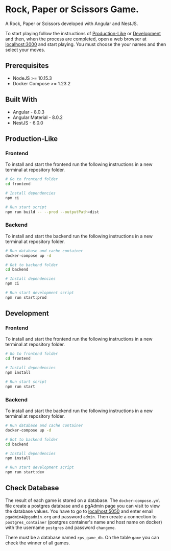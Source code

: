 # Rock, Paper or Scissors Game.
A Rock, Paper or Scissors developed with Angular and NestJS.

To start playing follow the instructions of [Production-Like](#production-like) or [Development](#development) and
then, when the process are completed, open a web browser at [localhost:3000](localhost:3000) and start playing. You must choose the your names and then select your moves.

## Prerequisites
- NodeJS >= 10.15.3
- Docker Compose >= 1.23.2

## Built With
- Angular - 8.0.3
- Angular Material - 8.0.2
- NestJS - 6.0.0


## Production-Like

### Frontend
To install and start the frontend run the following instructions in a new terminal at repository folder.
```bash
# Go to frontend folder
cd frontend

# Install dependencies
npm ci

# Run start script
npm run build -- --prod --outputPath=dist
```

### Backend

To install and start the backend run the following instructions in a new terminal at repository folder.
```bash
# Run database and cache container
docker-compose up -d

# Got to backend folder
cd backend

# Install dependencies
npm ci

# Run start development script
npm run start:prod
```

## Development

### Frontend
To install and start the frontend run the following instructions in a new terminal at repository folder.
```bash
# Go to frontend folder
cd frontend

# Install dependencies
npm install

# Run start script
npm run start
```

### Backend

To install and start the backend run the following instructions in a new terminal at repository folder.
```bash
# Run database and cache container
docker-compose up -d

# Got to backend folder
cd backend

# Install dependencies
npm install

# Run start development script
npm run start:dev
```

## Check Database

The result of each game is stored on a database. The `docker-compose.yml` file create a postgres database and a pgAdmin page you can visit to view the database values. You have to go to [localhost:5050](localhost:5050) and enter email `pgadmin4@pgadmin.org` and password `admin`. Then create a connection to `postgres_container` (postgres container's name and host name on docker) with the username `postgres` and password `changeme`.

There must be a database named `rps_game_db`. On the table `game` you can check the winner of all games.
